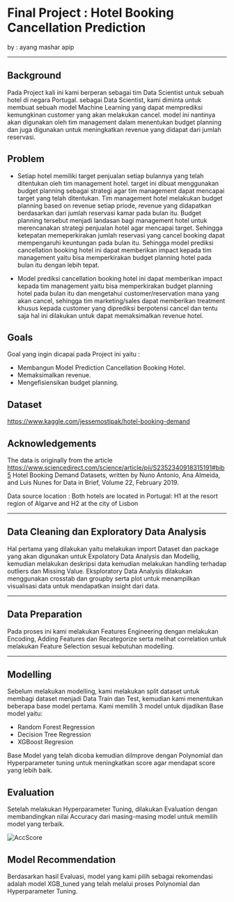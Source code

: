 <!-- ![gambar](https://www.planetware.com/wpimages/2020/07/portugal-best-holiday-resorts-anatara-vilamoura-algarve-resort.jpg) -->

# Final Project : Hotel Booking Cancellation Prediction

by : ayang mashar apip

<hr>

## Background

Pada Project kali ini kami berperan sebagai tim Data Scientist untuk sebuah hotel di negara Portugal. sebagai Data Scientist, kami diminta untuk membuat sebuah model Machine Learning yang dapat memprediksi kemungkinan customer yang akan melakukan cancel. model ini nantinya akan digunakan oleh tim management dalam menentukan budget planning dan juga digunakan untuk meningkatkan revenue yang didapat dari jumlah reservasi. 

## Problem 
- Setiap hotel memiliki target penjualan setiap bulannya yang telah ditentukan oleh tim management hotel. target ini dibuat menggunakan budget planning sebagai strategi agar tim management dapat mencapai target yang telah ditentukan. Tim management hotel melakukan budget planning based on revenue setiap priode, revenue yang didapatkan berdasarkan dari jumlah reservasi kamar pada bulan itu. Budget planning tersebut menjadi landasan bagi management hotel untuk merencanakan strategi penjualan hotel agar mencapai target. Sehingga ketepatan memeperkirakan jumlah reservasi yang cancel booking dapat mempengaruhi keuntungan pada bulan itu. Sehingga model prediksi cancellation booking hotel ini dapat memberikan impact kepada tim management yaitu bisa memperkirakan budget planning hotel pada bulan itu dengan lebih tepat.

- Model prediksi cancellation booking hotel ini dapat memberikan impact kepada tim management yaitu bisa memperkirakan budget planning hotel pada bulan itu dan mengetahui customer/reservation mana yang akan cancel, sehingga tim marketing/sales dapat memberikan treatment khusus kepada customer yang diprediksi berpotensi cancel dan tentu saja hal ini dilakukan untuk dapat memaksimalkan revenue hotel.


## Goals 
Goal yang ingin dicapai pada Project ini yaitu :

- Membangun Model Prediction Cancellation Booking Hotel. 
- Memaksimalkan revenue.
- Mengefisiensikan budget planning.

## Dataset

https://www.kaggle.com/jessemostipak/hotel-booking-demand

## Acknowledgements

The data is originally from the article https://www.sciencedirect.com/science/article/pii/S2352340918315191#bib5 Hotel Booking Demand Datasets, written by Nuno Antonio, Ana Almeida, and Luis Nunes for Data in Brief, Volume 22, February 2019.

Data source location : Both hotels are located in Portugal: H1 at the resort region of Algarve and H2 at the city of Lisbon

<hr>

## Data Cleaning dan Exploratory Data Analysis
Hal pertama yang dilakukan yaitu melakukan import Dataset dan package yang akan digunakan untuk Expolatory Data Analysis dan Modellig, 
kemudian melakukan deskripsi data kemudian melakukan handling terhadap outliers dan Missing Value.
Eksploratory Data Analysis dilakukan menggunakan crosstab dan groupby serta plot untuk menampilkan visualisasi data untuk mendapatkan insight dari data.

<hr>

## Data Preparation
Pada proses ini kami melakukan Features Engineering dengan melakukan Encoding, Adding Features dan Recategorize serta melihat correlation untuk melakukan Feature Selection sesuai kebutuhan modelling.

<hr>

## Modelling
Sebelum melakukan modelling, kami melakukan split dataset untuk membagi dataset menjadi Data Train dan Test, kemudian kami menentukan beberapa base model pertama. Kami memilih 3 model untuk dijadikan Base model yaitu:
- Random Forest Regression
- Decision Tree Regression
- XGBoost Regresion

Base Model yang telah dicoba kemudian diImprove dengan Polynomial dan Hyperparameter tuning untuk meningkatkan score agar mendapat score yang lebih baik.

## Evaluation
Setelah melakukan Hyperparameter Tuning, dilakukan Evaluation dengan membandingkan nilai Accuracy dari masing-masing model untuk memilih model yang terbaik.

![AccScore]()

## Model Recommendation
Berdasarkan hasil Evaluasi, model yang kami pilih sebagai rekomendasi adalah model XGB_tuned yang telah melalui proses Polynomial dan Hyperparameter Tuning.

